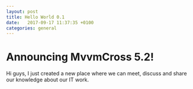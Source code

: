 ```yaml
---
layout: post
title: Hello World 0.1
date:   2017-09-17 11:37:35 +0100
categories: general
---
```


# Announcing MvvmCross 5.2!

Hi guys, I just created a new place where we can meet, discuss and share our knowledge about our IT work.
